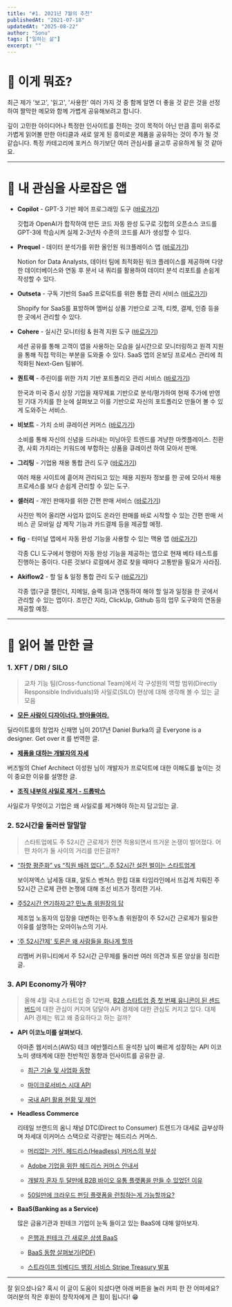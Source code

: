 ```yaml
---
title: "#1. 2021년 7월의 추천"
publishedAt: "2021-07-18"
updatedAt: "2025-08-22"
author: "Sonu"
tags: ["일하는 삶"]
excerpt: ""
---
```



# 🧐 이게 뭐죠? 


최근 제가 '보고', '읽고', '사용한' 여러 가지 것 중 함께 알면 더 좋을 것 같은 것을 선정하여 짤막한 메모와 함께 가볍게 공유해보려고 합니다. 


깊이 고민한 아이디어나 특정한 인사이트를 전하는 것이 목적이 아닌 만큼 흥미 위주로 가볍게 읽어볼 만한 아티클과 새로 알게 된 흥미로운 제품을 공유하는 것이 주가 될 것 같습니다. 특정 카테고리에 포커스 하기보단 여러 관심사를 골고루 공유하게 될 것 같아요. 


---


# 📱 내 관심을 사로잡은 앱

- **Copilot** - GPT-3 기반 페어 프로그래밍 도구 ([바로가기](https://copilot.github.com/))

   깃헙과 OpenAI가 합작하여 만든 코드 자동 완성 도구로 깃헙의 오픈소스 코드를 GPT-3에 학습시켜 실제 2-3년차 수준의 코드를 AI가 생성할 수 있다.

- **Prequel** - 데이터 분석가를 위한 올인원 워크플레이스 앱 ([바로가기](https://www.prequel.ai/?ref=sonujung))

   Notion for Data Analysts, 데이터 팀에 최적화된 워크 플레이스를 제공하며 다양한 데이터베이스와 연동 후 문서 내 쿼리를 활용하여 데이터 분석 리포트를 손쉽게 작성할 수 있다.

- **Outseta** - 구독 기반의 SaaS 프로덕트를 위한 통합 관리 서비스 ([바로가기](https://www.outseta.com/?ref=sonujung))

   Shopify for SaaS를 표방하며 멤버십 상품 기반으로 고객, 티켓, 결제, 인증 등을 한 곳에서 관리할 수 있다.

- **Cohere** - 실시간 모니터링 & 원격 지원 도구 ([바로가기](https://cohere.so/replay?ref=sonujung))

   세션 공유를 통해 고객이 앱을 사용하는 모습을 실시간으로 모니터링하고 원격 지원을 통해 직접 막히는 부분을 도와줄 수 있다. SaaS 앱의 온보딩 프로세스 관리에 최적화된 Next-Gen 팀뷰어.

- **퀀트랙** - 주린이를 위한 가치 기반 포트폴리오 관리 서비스 ([바로가기](https://quantrack.hoztec.com/?ref=sonujung))

   한국과 미국 증시 상장 기업을 재무제표 기반으로 분석/평가하여 현재 주가에 반영된 기대 가치를 한 눈에 살펴보고 이를 기반으로 자신의 포트폴리오 만들어 볼 수 있게 도와주는 서비스.

- **비보트** - 가치 소비 큐레이션 커머스 ([바로가기](https://www.bvoat.com/?ref=sonujung))

   소비를 통해 자신의 신념을 드러내는 미닝아웃 트렌드를 겨냥한 마켓플레이스. 친환경, 사회 가치라는 키워드에 부합하는 상품을 큐레이션 하여 모아서 판매. 

- **그리팅** - 기업용 채용 통합 관리 도구 ([바로가기](https://greetinghr.com/?ref=sonujung))

   여러 채용 사이트에 흩어져 관리되고 있는 채용 지원자 정보를 한 곳에 모아서 채용 프로세스를 보다 손쉽게 관리할 수 있는 도구.

- **셀러리** - 개인 판매자를 위한 간편 판매 서비스 ([바로가기](https://selleree.shop/?ref=sonujung))

   사진만 찍어 올리면 사업자 없이도 온라인 판매를 바로 시작할 수 있는 간편 판매 서비스 곧 모바일 샵 제작 기능과 카드결제 등을 제공할 예정.

- **fig** - 터미널 앱에서 자동 완성 기능을 사용할 수 있는 맥용 앱 ([바로가기](https://fig.io/?ref=sonujung))

   각종 CLI 도구에서 명령어 자동 완성 기능을 제공하는 앱으로 현재 베타 테스트를 진행하는 중이다. 다른 것보다 로컬에서 경로 찾을 때마다 고통받을 필요가 사라짐.

- **Akiflow2** - 할 일 & 일정 통합 관리 도구 ([바로가기](https://akiflow.com/?ref=sonujung))

   각종 앱(구글 캘린더, 지메일, 슬랙 등)과 연동하여 해야 할 일과 일정을 한 곳에서 관리할 수 있는 앱이다. 조만간 지라, ClickUp, Github 등의 업무 도구와의 연동을 제공할 예정.


--- 


# 🔖 읽어 볼 만한 글


### 1. XFT / DRI / SILO 

> 교차 기능 팀(Cross-functional Team)에서 각 구성원의 역할 범위(Directly Responsible Individuals)와 사일로(SILO) 현상에 대해 생각해 볼 수 있는 글 모음
- [**모든 사람이 디자이너다. 받아들여라.**](https://medium.com/delightroom/%EB%AA%A8%EB%93%A0-%EC%82%AC%EB%9E%8C%EC%9D%B4-%EB%94%94%EC%9E%90%EC%9D%B4%EB%84%88%EB%8B%A4-64f2875e6bb4)

딜라이트룸의 창업자 신재명 님이 2017년 Daniel Burka의 글 Everyone is a designer. Get over it 를 번역한 글. 

- [**제품을 대하는 개발자의 자세**](https://ssowonny.medium.com/%EC%A0%9C%ED%92%88%EC%9D%84-%EB%8C%80%ED%95%98%EB%8A%94-%EA%B0%9C%EB%B0%9C%EC%9E%90%EC%9D%98-%EC%9E%90%EC%84%B8-56c051a0198e)

버즈빌의 Chief Architect 이성원 님이 개발자가 프로덕트에 대한 이해도를 높이는 것이 중요한 이유를 설명한 글.

- [**조직 내부의 사일로 제거 - 드롭박스**](https://experience.dropbox.com/ko-kr/resources/breaking-down-silos-between-teams)

사일로가 무엇이고 기업은 왜 사일로를 제거해야 하는지 담고있는 글.


### 2. 52시간을 둘러싼 말말말

> 스타트업에도 주 52시간 근로제가 전면 적용되면서 뜨거운 논쟁이 벌어졌다. 어떤 차이가 둘 사이의 거리를 만든걸까?
- [“하향 평준화” vs “직원 배려 없다”…주 52시간 설전 벌이는 스타트업계](https://biz.chosun.com/it-science/ict/2021/07/08/LJVIQSGHZ5FDNKJVZBST4QE76I/)

   보이져엑스 남세동 대표, 알토스 벤쳐스 한킴 대표 타임라인에서 뜨겁게 치뤄진 주 52시간 근로제 관련 논쟁에 대해 조선 비즈가 정리한 기사.

- [주52시간 연기하자고? 민노총 위원장의 답](http://www.ohmynews.com/NWS_Web/View/at_pg.aspx?CNTN_CD=A0002750674)

   제조업 노동자의 입장을 대변하는 민주노총 위원장이 주 52시간 근로제가 필요한 이유를 설명하는 오마이뉴스의 기사.

- [‘주 52시간제' 토론은 왜 사람들을 화나게 할까](http://m.newspic.kr/view.html?nid=2021071517173764491&pn=498&fbclid=IwAR2sFuDXnAp3K3cD4ic6VQCQ7hkLnTaDR78DrHpbzrSiaQ7zo2pENPXghvk)

   리멤버 커뮤니티에서 주 52시간 근무제를 둘러싼 여러 의견과 토론 양상을 정리한 글.


### 3. API Economy가 뭐야?

> 올해 4월 국내 스타트업 중 12번째, [B2B 스타트업 중 첫 번째 유니콘이 된 센드버드](https://www.bloter.net/newsView/blt202104080017)에 대한 관심이 커지며 덩달아 API 경제에 대한 관심도 커지고 있다. 대체 API 경제는 뭐고 왜 중요하다고 하는 걸까?
- **API 이코노미를 살펴보다.**

   아마존 웹서비스(AWS) 테크 에반젤리스트 윤석찬 님이 빠르게 성장하는 API 이코노미 생태계에 대한 전반적인 동향과 인사이트를 공유한 글. 


   - [최근 기술 및 사업화 동향](http://channy.creation.net/blog/1371) 


   - [마이크로서비스 시대 API](http://channy.creation.net/blog/1382) 


   - [국내 API 활용 현황 및 제언](http://channy.creation.net/blog/1388) 

- **Headless Commerce**

   리테일 브랜드의 옴니 채널 DTC(Direct to Consumer) 트렌드가 대세로 급부상하며 차세대 이커머스 스택으로 각광받는 헤드리스 커머스.


   - [머리없는 거인. 헤드리스(Headless) 커머스의 부상](https://www.shinsegaegroupnewsroom.com/63041/)   


   - [Adobe 기업을 위한 헤드리스 커머스 안내서](https://www.itworld.co.kr/techlibrary/155376)      


   - [개발자 혼자 두 달만에 B2B 바이오 유통 플랫폼을 만들 수 있었던 이유](https://clayful.io/stories/interview-cacheby)


   - [50일만에 크라우드 펀딩 플랫폼을 런칭하는게 가능할까요?](https://clayful.io/stories/interview-moye)

- **BaaS(Banking as a Service)**

   많은 금융기관과 핀테크 기업이 눈독 들이고 있는 BaaS에 대해 알아보자.


   - [은행과 핀테크 간 새로운 상생 BaaS](https://newsroom.koscom.co.kr/25502) 


   - [BaaS 동향 살펴보기(PDF)](https://www.bank-as-a-service.com/BaaS_ko.pdf)


   - [스트라이프 임베디드 뱅킹 서비스 Stripe Treasury 발표](https://report.roa.ai/article/168574)


---


잘 읽으셨나요? 혹시 이 글이 도움이 되셨다면 아래 버튼을 눌러 커피 한 잔 어떠세요? 여러분의 작은 후원이 창작자에게 큰 힘이 됩니다! 😁

